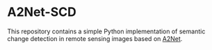 # A2Net-SCD
This repository contains a simple Python implementation of semantic change detection in remote sensing images based on [A2Net](https://ieeexplore.ieee.org/abstract/document/10034814).
